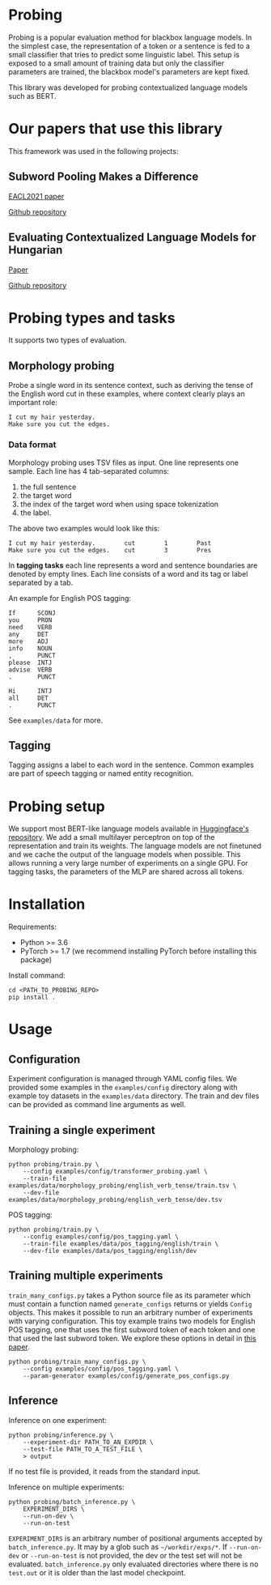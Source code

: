 # Probing

Probing is a popular evaluation method for blackbox language models.
In the simplest case, the representation of a token or a sentence is fed to a small classifier that tries to predict some linguistic label.
This setup is exposed to a small amount of training data but only the classifier parameters are trained, the blackbox model's parameters are kept fixed.

This library was developed for probing contextualized language models such as BERT.

# Our papers that use this library

This framework was used in the following projects:

## Subword Pooling Makes a Difference

[EACL2021 paper](https://arxiv.org/abs/2102.10864)

[Github repository](https://github.com/juditacs/subword-choice)

## Evaluating Contextualized Language Models for Hungarian

[Paper](https://arxiv.org/abs/2102.10848)

[Github repository](https://github.com/juditacs/hubert_eval)

# Probing types and tasks

It supports two types of evaluation.

## Morphology probing

Probe a single word in its sentence context, such as deriving the tense of the English word cut in these examples, where context clearly plays an important role:

    I cut my hair yesterday.
    Make sure you cut the edges.

### Data format

Morphology probing uses TSV files as input.
One line represents one sample.
Each line has 4 tab-separated columns:

1. the full sentence
2. the target word
3. the index of the target word when using space tokenization
4. the label.

The above two examples would look like this:

```
I cut my hair yesterday.        cut        1        Past        
Make sure you cut the edges.    cut        3        Pres
```

In **tagging tasks** each line represents a word and sentence boundaries are denoted by empty lines.
Each line consists of a word and its tag or label separated by a tab.

An example for English POS tagging:

```
If      SCONJ
you     PRON
need    VERB
any     DET
more    ADJ
info    NOUN
,       PUNCT
please  INTJ
advise  VERB
.       PUNCT

Hi      INTJ
all     DET
.       PUNCT
```

See `examples/data` for more.

## Tagging

Tagging assigns a label to each word in the sentence.
Common examples are part of speech tagging or named entity recognition.

# Probing setup

We support most BERT-like language models available in [Huggingface's repository](https://huggingface.co/models).
We add a small multilayer perceptron on top of the representation and train its weights.
The language models are not finetuned and we cache the output of the language models when possible.
This allows running a very large number of experiments on a single GPU.
For tagging tasks, the parameters of the MLP are shared across all tokens.

# Installation

Requirements:
- Python >= 3.6
- PyTorch >= 1.7 (we recommend installing PyTorch before installing this package)

Install command:

    cd <PATH_TO_PROBING_REPO>
    pip install .

# Usage

## Configuration

Experiment configuration is managed through YAML config files.
We provided some examples in the `examples/config` directory along with example toy datasets in the `examples/data` directory.
The train and dev files can be provided as command line arguments as well.

## Training a single experiment

Morphology probing:

    python probing/train.py \
        --config examples/config/transformer_probing.yaml \
        --train-file examples/data/morphology_probing/english_verb_tense/train.tsv \
        --dev-file examples/data/morphology_probing/english_verb_tense/dev.tsv

POS tagging:

    python probing/train.py \
        --config examples/config/pos_tagging.yaml \
        --train-file examples/data/pos_tagging/english/train \
        --dev-file examples/data/pos_tagging/english/dev


## Training multiple experiments

`train_many_configs.py` takes a Python source file as its parameter which must contain a function named `generate_configs` returns or yields `Config` objects.
This makes it possible to run an arbitrary number of experiments with varying configuration.
This toy example trains two models for English POS tagging, one that uses the first subword token of each token and one that used the last subword token.
We explore these options in detail in [this paper](https://arxiv.org/abs/2102.10864).

    python probing/train_many_configs.py \
        --config examples/config/pos_tagging.yaml \
        --param-generator examples/config/generate_pos_configs.py


## Inference

Inference on one experiment:

    python probing/inference.py \
        --experiment-dir PATH_TO_AN_EXPDIR \
        --test-file PATH_TO_A_TEST_FILE \
        > output

If no test file is provided, it reads from the standard input.

Inference on multiple experiments:

    python probing/batch_inference.py \
        EXPERIMENT_DIRS \
        --run-on-dev \
        --run-on-test

`EXPERIMENT_DIRS` is an arbitrary number of positional arguments accepted by `batch_inference.py`.
It may by a glob such as `~/workdir/exps/*`.
If `--run-on-dev` or `--run-on-test` is not provided, the dev or the test set will not be evaluated.
`batch_inference.py` only evaluated directories where there is no `test.out` or it is older than the last model checkpoint.